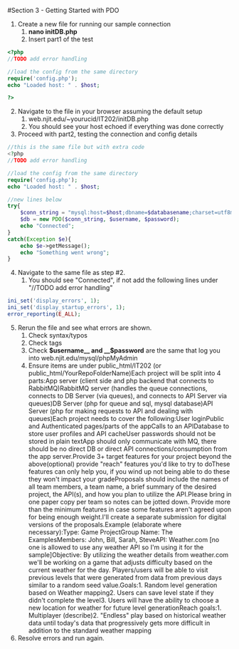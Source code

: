 #Section 3 - Getting Started with PDO

1. Create a new file for running our sample connection
	1. __nano initDB.php__
	2. Insert part1 of the test
```php
<?php
//TODO add error handling

//load the config from the same directory
require('config.php');
echo "Loaded host: " . $host;

?>
```

2. Navigate to the file in your browser assuming the default setup
	1. web.njit.edu/~yourucid/IT202/initDB.php
	2. You should see your host echoed if everything was done correctly
3. Proceed with part2, testing the connection and config details

```php
//this is the same file but with extra code
<?php
//TODO add error handling

//load the config from the same directory
require('config.php');
echo "Loaded host: " . $host;

//new lines below
try{
	$conn_string = "mysql:host=$host;dbname=$databasename;charset=utf8mb4";
	$db = new PDO($conn_string, $username, $password);
	echo "Connected";
}
catch(Exception $e){
	echo $e->getMessage();
	echo "Something went wrong";
}
```
4. Navigate to the same file as step #2.
	1. You should see "Connected", if not add the following lines under "//TODO add error handling"
```php
ini_set('display_errors', 1);
ini_set('display_startup_errors', 1);
error_reporting(E_ALL);
```
5. Rerun the file and see what errors are shown.
	1. Check syntax/typos
	2. Check tags
	3. Check __$username__ and __$password__ are the same that log you into web.njit.edu/mysql/phpMyAdmin
	4. Ensure items are under public_html/IT202 (or public_html/YourRepoFolderName)Each project will be split into 4 parts:App server (client side and php backend that connects to RabbitMQ)RabbitMQ server (handles the queue connections, connects to DB Server (via queues), and connects to API Server via queues)DB Server (php for queue and sql, mysql database)API Server (php for making requests to API and dealing with queues)Each project needs to cover the following:User loginPublic and Authenticated pages/parts of the appCalls to an APIDatabase to store user profiles and API cacheUser passwords should not be stored in plain textApp should only communicate with MQ, there should be no direct DB or direct API connections/consumption from the app server.Provide 3+ target features for your project beyond the above(optional) provide "reach" features you'd like to try to doThese features can only help you, if you wind up not being able to do these they won't impact your gradeProposals should include the names of all team members, a team name, a brief summary of the desired project, the API(s), and how you plan to utilize the API.Please bring in one paper copy per team so notes can be jotted down. Provide more than the minimum features in case some features aren't agreed upon for being enough weight.I'll create a separate submission for digital versions of the proposals.Example (elaborate where necessary):Type: Game ProjectGroup Name: The ExamplesMembers: John, Bill, Sarah, SteveAPI: Weather.com [no one is allowed to use any weather API so I'm using it for the sample]Objective: By utilizing the weather details from weather.com we'll be working on a game that adjusts difficulty based on the current weather for the day. Players/users will be able to visit previous levels that were generated from data from previous days similar to a random seed value.Goals:1. Random level generation based on Weather mapping2. Users can save level state if they didn't complete the level3. Users will have the ability to choose a new location for weather for future level generationReach goals:1. Multiplayer (describe)2. "Endless" play based on historical weather data until today's data that progressively gets more difficult in addition to the standard weather mapping
6. Resolve errors and run again.
